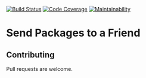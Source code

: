 [![Build Status](https://travis-ci.org/omaru/friend-package.svg?branch=master)](https://travis-ci.org/omaru/friend-package)
[![Code Coverage](https://codecov.io/gh/omaru/friend-package/branch/master/graph/badge.svg)](https://codecov.io/gh/omaru/friend-package)
[![Maintainability](https://api.codeclimate.com/v1/badges/bee3a0b59ad97f96234e/maintainability)](https://codeclimate.com/github/omaru/friend-package/maintainability)
# Send Packages to a Friend

## Contributing
Pull requests are welcome.